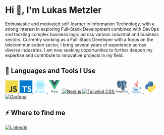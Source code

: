 <h1>Hi 👋, I'm Lukas Metzler</h1>
<p>Enthusiastic and motivated self-learner in Information Technology, with a strong interest in exploring Full-Stack Development combined with DevOps and tackling complex business logic across various industrial and business sectors. Currently working as a Full-Stack Developer with a focus on the telecommunication sector, I bring several years of experience across diverse industries. I am now seeking opportunities to further deepen my expertise and contribute to innovative projects in my field.</p>

<h2>🚀 Languages and Tools I Use</h2>
<p>
  <a target="_blank" href="https://www.javascript.com/">
    <img src="https://raw.githubusercontent.com/devicons/devicon/master/icons/javascript/javascript-original.svg" alt="JavaScript" width="42" height="42" />
  </a>
  <a target="_blank" href="https://www.typescriptlang.org/">
    <img src="https://raw.githubusercontent.com/devicons/devicon/master/icons/typescript/typescript-original.svg" alt="TypeScript" width="42" height="42" />
  </a>
  <a target="_blank" href="https://reactjs.org/">
    <img src="https://raw.githubusercontent.com/devicons/devicon/master/icons/react/react-original-wordmark.svg" alt="React" width="42" height="42" />
  </a>
  <a target="_blank" href="https://vuejs.org/">
    <img src="https://raw.githubusercontent.com/devicons/devicon/master/icons/vuejs/vuejs-original-wordmark.svg" alt="Vue.js" width="42" height="42" />
  </a>
  <a target="_blank" href="https://nextjs.org/">
    <img src="https://cdn.worldvectorlogo.com/logos/nextjs-2.svg" alt="Next.js" width="42" height="42" />
  </a>
  <a target="_blank" href="https://tailwindcss.com/">
    <img src="https://www.vectorlogo.zone/logos/tailwindcss/tailwindcss-icon.svg" alt="Tailwind CSS" width="42" height="42" />
  </a>
  <a target="_blank" href="https://www.postgresql.org/">
    <img src="https://raw.githubusercontent.com/devicons/devicon/master/icons/postgresql/postgresql-original-wordmark.svg" alt="PostgreSQL" width="42" height="42" />
  </a>
  <a target="_blank" href="https://www.java.com/">
    <img src="https://raw.githubusercontent.com/devicons/devicon/master/icons/java/java-original.svg" alt="Java" width="42" height="42" />
  </a>
  <a target="_blank" href="https://www.python.org/">
    <img src="https://raw.githubusercontent.com/devicons/devicon/master/icons/python/python-original.svg" alt="Python" width="42" height="42" />
  </a>
  <a target="_blank" href="https://grafana.com/">
    <img src="https://www.vectorlogo.zone/logos/grafana/grafana-icon.svg" alt="Grafana" width="42" height="42" />
  </a>
</p>

<h2>⚡️ Where to find me</h2>
<p>
  <a target="_blank" href="https://www.linkedin.com/in/lukasmetzler/">
    <img src="https://img.shields.io/badge/LinkedIn-blue?style=for-the-badge&logo=linkedin&logoColor=white" alt="LinkedIn" />
  </a>
</p>
